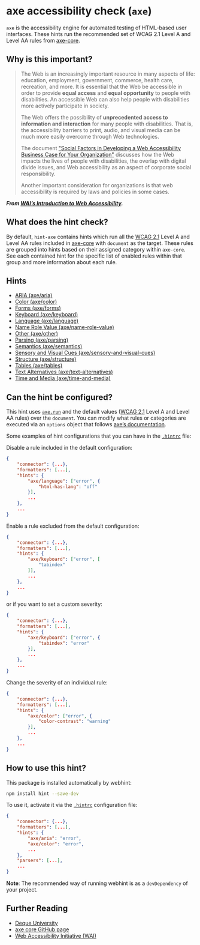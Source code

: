 # axe accessibility check (`axe`)

`axe` is the accessibility engine for automated testing of HTML-based
user interfaces. These hints run the recommended set of WCAG 2.1
Level A and Level AA rules from [axe-core][axe core].

## Why is this important?

> The Web is an increasingly important resource in many aspects
of life: education, employment, government, commerce, health care,
recreation, and more. It is essential that the Web be accessible
in order to provide **equal access** and **equal opportunity** to
people with disabilities. An accessible Web can also help people
with disabilities more actively participate in society.
>
> The Web offers the possibility of **unprecedented access to
information and interaction** for many people with disabilities.
That is, the accessibility barriers to print, audio, and visual
media can be much more easily overcome through Web technologies.
>
> The document ["Social Factors in Developing a Web Accessibility
Business Case for Your Organization"][wai soc] discusses how the
Web impacts the lives of people with disabilities, the overlap with
digital divide issues, and Web accessibility as an aspect of corporate
social responsibility.
>
> Another important consideration for organizations is that web
accessibility is required by laws and policies in some cases.

***From [WAI’s Introduction to Web Accessibility][wai].***

## What does the hint check?

By default, `hint-axe` contains hints which run all the
[WCAG 2.1][wcag 2.1] Level A and Level AA rules included in
[axe-core][axe core] with `document` as the target. These rules are
grouped into hints based on their assigned category within `axe-core`.
See each contained hint for the specific list of enabled rules within
that group and more information about each rule.

## Hints

<!-- start hints -->
* [ARIA (axe/aria)][axe/aria]
* [Color (axe/color)][axe/color]
* [Forms (axe/forms)][axe/forms]
* [Keyboard (axe/keyboard)][axe/keyboard]
* [Language (axe/language)][axe/language]
* [Name Role Value (axe/name-role-value)][axe/name-role-value]
* [Other (axe/other)][axe/other]
* [Parsing (axe/parsing)][axe/parsing]
* [Semantics (axe/semantics)][axe/semantics]
* [Sensory and Visual Cues (axe/sensory-and-visual-cues)][axe/sensory-and-visual-cues]
* [Structure (axe/structure)][axe/structure]
* [Tables (axe/tables)][axe/tables]
* [Text Alternatives (axe/text-alternatives)][axe/text-alternatives]
* [Time and Media (axe/time-and-media)][axe/time-and-media]
<!-- end hints -->

## Can the hint be configured?

This hint uses [`axe.run`][axe.run] and the default values ([WCAG
2.1][wcag 2.1] Level A and Level AA rules) over the `document`.
You can modify what rules or categories are executed via an `options`
object that follows [axe’s documentation][axe docs].

Some examples of hint configurations that you can have in the
[`.hintrc`][hintrc] file:

Disable a rule included in the default configuration:

```json
{
    "connector": {...},
    "formatters": [...],
    "hints": {
        "axe/language": ["error", {
            "html-has-lang": "off"
        }],
        ...
    },
    ...
}
```

Enable a rule excluded from the default configuration:

```json
{
    "connector": {...},
    "formatters": [...],
    "hints": {
        "axe/keyboard": ["error", [
            "tabindex"
        ]],
        ...
    },
    ...
}
```

or if you want to set a custom severity:

```json
{
    "connector": {...},
    "formatters": [...],
    "hints": {
        "axe/keyboard": ["error", {
            "tabindex": "error"
        }],
        ...
    },
    ...
}
```

Change the severity of an individual rule:

```json
{
    "connector": {...},
    "formatters": [...],
    "hints": {
        "axe/color": ["error", {
            "color-contrast": "warning"
        }],
        ...
    },
    ...
}
```

## How to use this hint?

This package is installed automatically by webhint:

```bash
npm install hint --save-dev
```

To use it, activate it via the [`.hintrc`][hintrc] configuration file:

```json
{
    "connector": {...},
    "formatters": [...],
    "hints": {
        "axe/aria": "error",
        "axe/color": "error",
        ...
    },
    "parsers": [...],
    ...
}
```

**Note**: The recommended way of running webhint is as a `devDependency` of
your project.

## Further Reading

* [Deque University](https://dequeuniversity.com/)
* [axe core GitHub page][axe core]
* [Web Accessibility Initiative (WAI)](https://www.w3.org/WAI/)

<!-- Link labels: -->

[axe core]: https://github.com/dequelabs/axe-core/
[axe docs]: https://github.com/dequelabs/axe-core/blob/develop/doc/API.md#options-parameter
[axe rules]: https://github.com/dequelabs/axe-core/blob/develop/doc/rule-descriptions.md
[axe.run]: https://github.com/dequelabs/axe-core/blob/develop/doc/API.md#api-name-axerun
[hintrc]: https://webhint.io/docs/user-guide/configuring-webhint/summary/
[wai soc]: https://www.w3.org/WAI/bcase/soc
[wai]: https://www.w3.org/WAI/intro/accessibility.php
[wcag 2.1]: https://www.w3.org/TR/WCAG21/
<!-- start hint links -->
[axe/aria]: ./docs/aria.md
[axe/color]: ./docs/color.md
[axe/forms]: ./docs/forms.md
[axe/keyboard]: ./docs/keyboard.md
[axe/language]: ./docs/language.md
[axe/name-role-value]: ./docs/name-role-value.md
[axe/other]: ./docs/other.md
[axe/parsing]: ./docs/parsing.md
[axe/semantics]: ./docs/semantics.md
[axe/sensory-and-visual-cues]: ./docs/sensory-and-visual-cues.md
[axe/structure]: ./docs/structure.md
[axe/tables]: ./docs/tables.md
[axe/text-alternatives]: ./docs/text-alternatives.md
[axe/time-and-media]: ./docs/time-and-media.md
<!-- end hint links -->
